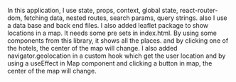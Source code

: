In this application, I use state, props, context, global state, react-router-dom, fetching data, nested routes, search params, query strings. also I use a data base and back end files.
I also added leaflet package to show locations in a map. It needs some pre sets in index.html. By using some components from this library, it shows all the places. and by clicking one of the hotels, the center of the map will change.
I also added navigator.geolocation in a custom hook which get the user location and by using a useEffect in Map component and clicking a button in map, the center of the map will change.
